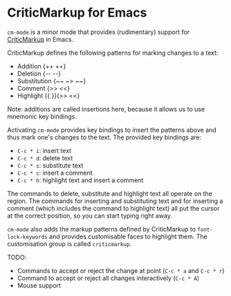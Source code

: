 # CriticMarkup for Emacs #

`cm-mode` is a minor mode that provides (rudimentary) support for
[CriticMarkup](http://criticmarkup.com/) in Emacs.

CriticMarkup defines the following patterns for marking changes to a text:

- Addition {++ ++}
- Deletion {-- --}
- Substitution {~~ ~> ~~}
- Comment {>> <<}
- Highlight {{ }}{>> <<}

Note: additions are called insertions here, because it allows us to use mnemonic key bindings.

Activating `cm-mode` provides key bindings to insert the patterns above and thus mark one's changes to the text. The provided key bindings are:

- `C-c * i`: insert text
- `C-c * d`: delete text
- `C-c * s`: substitute text
- `C-c * c`: insert a comment
- `C-c * h`: highlight text and insert a comment

The commands to delete, substitute and highlight text all operate on the region. The commands for inserting and substituting text and for inserting a comment (which includes the command to highlight text) all put the cursor at the correct position, so you can start typing right away.

`cm-mode` also adds the markup patterns defined by CriticMarkup to `font-lock-keywords` and provides customisable faces to highlight them. The customisation group is called `criticmarkup`.


TODO:

- Commands to accept or reject the change at point (`C-c * a` and `C-c * r`)
- Command to accept or reject all changes interactively (`C-c * A`)
- Mouse support
